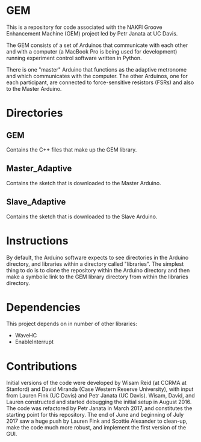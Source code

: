 # GEM
This is a repository for code associated with the NAKFI Groove Enhancement Machine (GEM) project led by Petr Janata at UC Davis.

The GEM consists of a set of Arduinos that communicate with each other and with a computer (a MacBook Pro is being used for development) running experiment control software written in Python.

There is one "master" Arduino that functions as the adaptive metronome and which communicates with the computer.  The other Arduinos, one for each participant, are connected to force-sensitive resistors (FSRs) and also to the Master Arduino.

# Directories
## GEM 
Contains the C++ files that make up the GEM library.

## Master_Adaptive
Contains the sketch that is downloaded to the Master Arduino.

## Slave_Adaptive
Contains the sketch that is downloaded to the Slave Arduino.

# Instructions
By default, the Arduino software expects to see directories in the Arduino directory, and libraries within a directory called "libraries". The simplest thing to do is to clone the repository within the Arduino directory and then make a symbolic link to the GEM library directory from within the libraries directory.

# Dependencies
This project depends on in number of other libraries:
<ul>
<li>WaveHC
<li>EnableInterrupt
</ul>

# Contributions
Initial versions of the code were developed by Wisam Reid (at CCRMA at Stanford) and David Miranda (Case Western Reserve University), with input from Lauren Fink (UC Davis) and Petr Janata (UC Davis).  Wisam, David, and Lauren constructed and started debugging the initial setup in August 2016.  The code was refactored by Petr Janata in March 2017, and constitutes the starting point for this repository. The end of June and beginning of July 2017 saw a huge push by Lauren Fink and Scottie Alexander to clean-up, make the code much more robust, and implement the first version of the GUI.
